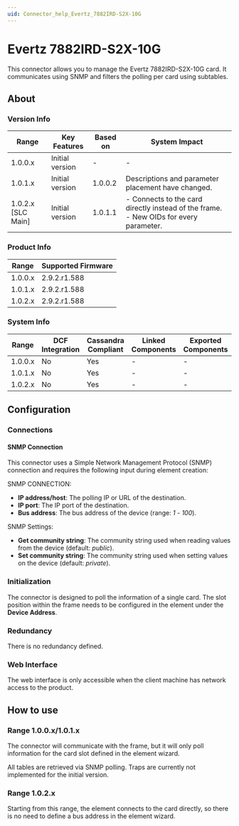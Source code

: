 ```yaml
---
uid: Connector_help_Evertz_7882IRD-S2X-10G
---
```


# Evertz 7882IRD-S2X-10G

This connector allows you to manage the Evertz 7882IRD-S2X-10G card. It communicates using SNMP and filters the polling per card using subtables.

## About

### Version Info

| **Range**            | **Key Features** | **Based on** | **System Impact**                                                                      |
|----------------------|------------------|--------------|----------------------------------------------------------------------------------------|
| 1.0.0.x              | Initial version  | \-           | \-                                                                                     |
| 1.0.1.x              | Initial version  | 1.0.0.2      | Descriptions and parameter placement have changed.                                     |
| 1.0.2.x \[SLC Main\] | Initial version  | 1.0.1.1      | \- Connects to the card directly instead of the frame. - New OIDs for every parameter. |

### Product Info

| **Range** | **Supported Firmware** |
|-----------|------------------------|
| 1.0.0.x   | 2.9.2.r1.588           |
| 1.0.1.x   | 2.9.2.r1.588           |
| 1.0.2.x   | 2.9.2.r1.588           |

### System Info

| **Range** | **DCF Integration** | **Cassandra Compliant** | **Linked Components** | **Exported Components** |
|-----------|---------------------|-------------------------|-----------------------|-------------------------|
| 1.0.0.x   | No                  | Yes                     | \-                    | \-                      |
| 1.0.1.x   | No                  | Yes                     | \-                    | \-                      |
| 1.0.2.x   | No                  | Yes                     | \-                    | \-                      |

## Configuration

### Connections

#### SNMP Connection

This connector uses a Simple Network Management Protocol (SNMP) connection and requires the following input during element creation:

SNMP CONNECTION:

- **IP address/host**: The polling IP or URL of the destination.
- **IP port**: The IP port of the destination.
- **Bus address**: The bus address of the device (range: *1* - *100*).

SNMP Settings:

- **Get community string**: The community string used when reading values from the device (default: *public*).
- **Set community string**: The community string used when setting values on the device (default: *private*).

### Initialization

The connector is designed to poll the information of a single card. The slot position within the frame needs to be configured in the element under the **Device Address**.

### Redundancy

There is no redundancy defined.

### Web Interface

The web interface is only accessible when the client machine has network access to the product.

## How to use

### Range 1.0.0.x/1.0.1.x

The connector will communicate with the frame, but it will only poll information for the card slot defined in the element wizard.

All tables are retrieved via SNMP polling. Traps are currently not implemented for the initial version.

### Range 1.0.2.x

Starting from this range, the element connects to the card directly, so there is no need to define a bus address in the element wizard.
